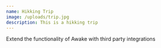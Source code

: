 ```yaml
---
name: Hikking Trip
image: /uploads/trip.jpg
description: This is a hikking trip
---
```

Extend the functionality of Awake with third party integrations
